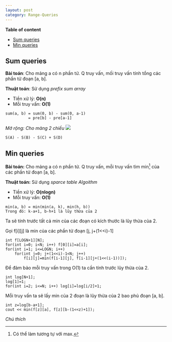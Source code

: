 ```yaml
---
layout: post
category: Range-Queries
---
```

**Table of content**

- [Sum queries](#sum-queries)
- [Min queries](#min-queries)

## Sum queries
**Bài toán**: Cho mảng a có n phần tử. Q truy vấn, mối truy vấn tính tổng các phần tử đoạn [a, b].

**Thuật toán**: Sử dụng *prefix sum array*
- Tiền xử lý: **O(n)**
- Mỗi truy vấn: **O(1)**

```
sum(a, b) = sum(0, b) - sum(0, a-1)
          = pre[b] - pre[a-1]
```

*Mở rộng: Cho mảng 2 chiều*
<img src="Guide-to-Competitive-Programming/image/sum2d.png">
```
S(A) - S(B) - S(C) + S(D)
```
## Min queries
**Bài toán:** Cho mảng a có n phần tử. Q truy vấn, mỗi truy vấn tìm min[^1] của các phần tử đoạn [a, b].

**Thuật toán:** Sử dụng *sparce table Algoithm*
- Tiền xử lý: **O(nlogn)**
- Mỗi truy vấn: **O(1)**

```
min(a, b) = min(min(a, k), min(h, b))
Trong đó: k-a+1, b-h+1 là lũy thừa của 2
```
Ta sẽ tính trước tất cả min của các đoạn có kích thước là lũy thừa của 2. 

Gọi f[i][j] là min của các phần tử đoạn [j, j+(1<<i)-1]
```
int f[LOGN+1][N];
for(int i=0; i<N; i++) f[0][i]=a[i];
for(int i=1; i<=LOGN; i++)
	for(int j=0; j+(1<<i)-1<N; j++)
		f[i][j]=min(f[i-1][j], f[i-1][j+(1<<(i-1))]);
```
Để đảm bảo mỗi truy vấn trong O(1) ta cần tính trước lũy thừa của 2.
```
int log[N+1];
log[1]=1;
for(int i=2; i<=N; i++) log[i]=log[i/2]+1;
```
Mỗi truy vấn ta sẽ lấy min của 2 đoạn là lũy thừa của 2 bao phủ đoạn [a, b].
```
int z=log[b-a+1];	
cout << min(f[z][a], f[z][b-(1<<z)+1]);
```
*Chú thích*

[^1]: Có thể làm tương tự với max.

